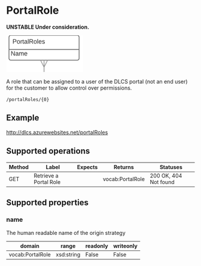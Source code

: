 # PortalRole

**UNSTABLE Under consideration.**

![](portalrole.png)

A role that can be assigned to a user of the DLCS portal (not an end user) for the customer to allow control over permissions.


```
/portalRoles/{0}
```

## Example

http://dlcs.azurewebsites.net/portalRoles

## Supported operations


| Method | Label                  | Expects | Returns          | Statuses              |
|--------|------------------------|---------|------------------|-----------------------|
| GET    | Retrieve a Portal Role |         | vocab:PortalRole | 200 OK, 404 Not found |


## Supported properties


### name

The human readable name of the origin strategy


| domain           | range      | readonly | writeonly |
|------------------|------------|----------|-----------|
| vocab:PortalRole | xsd:string | False    | False     |


